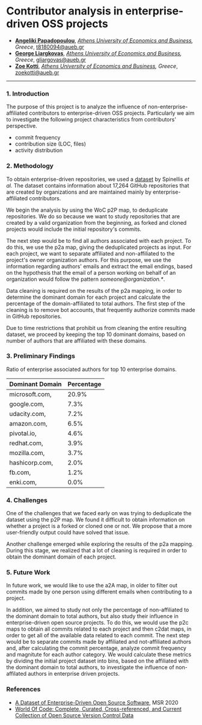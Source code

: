 # Contributor analysis in enterprise-driven OSS projects

* **[Angeliki Papadopoulou](https://www.balab.aueb.gr/angeliki-papadopolou.html)**, *[Athens University of Economics and Business](https://www.aueb.gr/en/international), Greece*, t8180094@aueb.gr
* **[George Liargkovas](https://www.balab.aueb.gr/george-liargkovas.html)**, *[Athens University of Economics and Business](https://www.aueb.gr/en/international), Greece*, gliargovas@aueb.gr
* **[Zoe Kotti](https://zkotti.github.io/)**, *[Athens University of Economics and Business](https://www.aueb.gr/en/international), Greece*, zoekotti@aueb.gr

***

### 1. Introduction
The purpose of this project is to analyze the influence of non-enterprise-affiliated contributors
to enterprise-driven OSS projects.
Particularly we aim to investigate the following project characteristics from contributors' perspective.

- commit frequency
- contribution size (LOC, files)
- activity distribution

### 2. Methodology
To obtain enterprise-driven repositories, we used a [dataset](https://dl.acm.org/doi/epdf/10.1145/3379597.3387495) by Spinellis *et al.* The dataset contains information about 17,264 GitHub repositories that are created by organizations and are maintained mainly by enterprise-affiliated contributors. 

We begin the analysis by using the WoC p2P map, to deduplicate repositories. We do so because we want to study repositories that are created by a valid organization from the beginning, as forked and cloned projects would include the initial repository's commits.

The next step would be to find all authors associated with each project. To do this, we use the p2a map, giving the deduplicated projects as input. 
For each project, we want to separate affiliated and non-affiliated to the project's owner organization authors. For this purpose, we use the information regarding authors' emails and extract the email endings, based on the hypothesis that the email of a person working on behalf of an organization would follow the pattern *someone@organization.\**. 

Data cleaning is required on the results of the p2a mapping, in order to determine the dominant domain for each project and calculate the percentage of the domain-affiliated to total authors. The first step of the cleaning is to remove bot accounts, that frequently authorize commits made in GitHub repositories.

Due to time restrictions that prohibit us from cleaning the entire resulting dataset, we proceed by keeping the top 10 dominant domains, based on number of authors that are affiliated with these domains.

### 3. Preliminary Findings
Ratio of enterprise associated authors for top 10 enterprise domains.

| Dominant Domain | Percentage | 
|-----------------|------------|
| microsoft.com,  | 20.9%      |
| google.com,     | 7.3%       | 
| udacity.com,    | 7.2%       |  
| amazon.com,     | 6.5%       |  
| pivotal.io,     | 4.6%       | 
| redhat.com,     | 3.9%       | 
| mozilla.com,    | 3.7%       | 
| hashicorp.com,  | 2.0%       |  
| fb.com,         | 1.2%       | 
| enki.com,       | 0.0%       | 


### 4. Challenges
One of the challenges that we faced early on was trying to deduplicate the dataset using the p2P map. We found it difficult to obtain information on whether a project is a forked or cloned one or not. We propose that a more user-friendly output could have solved that issue.

Another challenge emerged while exploring the results of the p2a mapping. During this stage, we realized that a lot of cleaning is required in order to obtain the dominant domain of each project.

### 5. Future Work

In future work, we would like to use the a2A map, in older to filter out commits made by one person using different emails when contributing to a project.

In addition, we aimed to study not only the percentage of non-affiliated to the dominant domain to total authors, but also study their influence in enterprise-driven open source projects. 
To do this, we would use the p2c maps to obtain all commits related to each project and then c2dat maps, in order to get all of the available data related to each commit. 
The next step would be to separate commits made by affiliated and not-affiliated authors and, after calculating the commit percentage, analyze commit frequency and magnitute for each author category. We would calculate these metrics by dividing the initial project dataset into bins, based on the affiliated with the dominant domain to total authors, to investigate the influence of non-affilated authors in enterprise driven projects.

### References
- [A Dataset of Enterprise-Driven Open Source Software](https://arxiv.org/abs/2002.03927), MSR 2020
- [World Of Code: Complete, Curated, Cross-referenced, and Current Collection of Open Source Version Control Data](https://worldofcode.org/)
